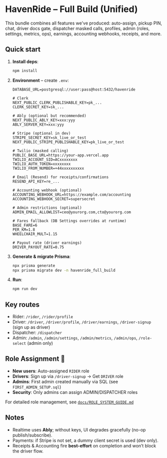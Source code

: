 # HavenRide – Full Build (Unified)

This bundle combines all features we've produced: auto-assign, pickup PIN, chat, driver docs gate, dispatcher masked calls, profiles, admin (roles, settings, metrics, ops), earnings, accounting webhooks, receipts, and more.

## Quick start

1. **Install deps**:
   ```bash
   npm install
   ```
2. **Environment** – create `.env`:

   ```env
   DATABASE_URL=postgresql://user:pass@host:5432/havenride

   # Clerk
   NEXT_PUBLIC_CLERK_PUBLISHABLE_KEY=pk_...
   CLERK_SECRET_KEY=sk_...

   # Ably (optional but recommended)
   NEXT_PUBLIC_ABLY_KEY=xxx:yyy
   ABLY_SERVER_KEY=xxx:yyy

   # Stripe (optional in dev)
   STRIPE_SECRET_KEY=sk_live_or_test
   NEXT_PUBLIC_STRIPE_PUBLISHABLE_KEY=pk_live_or_test

   # Twilio (masked calling)
   PUBLIC_BASE_URL=https://your-app.vercel.app
   TWILIO_ACCOUNT_SID=ACxxxxxxxx
   TWILIO_AUTH_TOKEN=xxxxxxxx
   TWILIO_FROM_NUMBER=+44xxxxxxxxxx

   # Email (Resend) for receipts/confirmations
   RESEND_API_KEY=re_...

   # Accounting webhook (optional)
   ACCOUNTING_WEBHOOK_URL=https://example.com/accounting
   ACCOUNTING_WEBHOOK_SECRET=supersecret

   # Admin restrictions (optional)
   ADMIN_EMAIL_ALLOWLIST=ceo@yourorg.com,cto@yourorg.com

   # Fares fallback (DB Settings overrides at runtime)
   BASE_FARE=6
   PER_KM=1.8
   WHEELCHAIR_MULT=1.15

   # Payout rate (driver earnings)
   DRIVER_PAYOUT_RATE=0.75
   ```

3. **Generate & migrate Prisma**:
   ```bash
   npx prisma generate
   npx prisma migrate dev -n havenride_full_build
   ```
4. **Run**:
   ```bash
   npm run dev
   ```

## Key routes

- Rider: `/rider`, `/rider/profile`
- Driver: `/driver`, `/driver/profile`, `/driver/earnings`, `/driver-signup` (sign up as driver)
- Dispatcher: `/dispatcher`
- Admin: `/admin`, `/admin/settings`, `/admin/metrics`, `/admin/ops`, `/role-select` (admin only)

## Role Assignment 🔐

- **New users**: Auto-assigned `RIDER` role
- **Drivers**: Sign up via `/driver-signup` → Get `DRIVER` role
- **Admins**: First admin created manually via SQL (see `FIRST_ADMIN_SETUP.sql`)
- **Security**: Only admins can assign ADMIN/DISPATCHER roles

For detailed role management, see [`docs/ROLE_SYSTEM_GUIDE.md`](docs/ROLE_SYSTEM_GUIDE.md)

## Notes

- Realtime uses **Ably**; without keys, UI degrades gracefully (no-op publish/subscribe).
- Payments: if Stripe is not set, a dummy client secret is used (dev only).
- Receipts & Accounting fire **best-effort** on completion and won’t block the driver flow.
